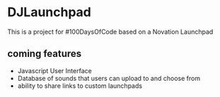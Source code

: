 # DJLaunchpad
This is a project for #100DaysOfCode based on a Novation Launchpad

## coming features

+ Javascript User Interface
+ Database of sounds that users can upload to and choose from
+ ability to share links to custom launchpads